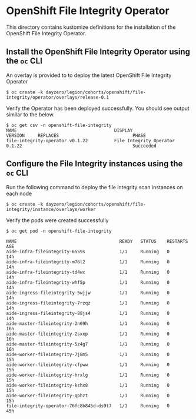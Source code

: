 # OpenShift File Integrity Operator

This directory contains kustomize definitions for the installation of the OpenShift File Integrity Operator.


## Install the OpenShift File Integrity Operator using the `oc` CLI
An overlay is provided to to deploy the latest OpenShift File Integrity Operator

```
$ oc create -k dayzero/legion/cohorts/openshift/file-integrity/operator/overlays/release-0.1
```


Verify the Operator has been deployed successfully. You should see output similar to the below.

```
$ oc get csv -n openshift-file-integrity
NAME                                     DISPLAY                                          VERSION     REPLACES                            PHASE
file-integrity-operator.v0.1.22          File Integrity Operator                          0.1.22                                          Succeeded
```

## Configure the File Integrity instances using the `oc` CLI

Run the following command to deploy the file integrity scan instances on each node

```
$ oc create -k dayzero/legion/cohorts/openshift/file-integrity/instance/overlays/worker
```

Verify the pods were created successfully

```
$ oc get pod -n openshift-file-integrity
```
    NAME                                       READY   STATUS    RESTARTS   AGE
    aide-infra-fileintegrity-6559s             1/1     Running   0          14h
    aide-infra-fileintegrity-m76l2             1/1     Running   0          14h
    aide-infra-fileintegrity-td4wx             1/1     Running   0          14h
    aide-infra-fileintegrity-whf5p             1/1     Running   0          14h
    aide-ingress-fileintegrity-5wjjw           1/1     Running   0          14h
    aide-ingress-fileintegrity-7rzqz           1/1     Running   0          14h
    aide-ingress-fileintegrity-88js4           1/1     Running   0          14h
    aide-master-fileintegrity-2n69h            1/1     Running   0          16h
    aide-master-fileintegrity-2sxxp            1/1     Running   0          16h
    aide-master-fileintegrity-5z4g7            1/1     Running   0          16h
    aide-worker-fileintegrity-7j8m5            1/1     Running   0          15h
    aide-worker-fileintegrity-cfpww            1/1     Running   0          15h
    aide-worker-fileintegrity-hrxlg            1/1     Running   0          15h
    aide-worker-fileintegrity-kzhx8            1/1     Running   0          15h
    aide-worker-fileintegrity-qphzt            1/1     Running   0          15h
    file-integrity-operator-76fc8b845d-ds9t7   1/1     Running   0          45h




